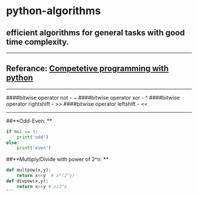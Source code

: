 # **python-algorithms**
## efficient algorithms for general tasks with good time complexity.

------------------------------------------------------------------------------------

## **Referance:** [Competetive programming with python](https://www.youtube.com/playlist?list=PLS1QulWo1RIZZc0V_a8cEuFFkF5KbGlsf)

------------------------------------------------------------------------------------
####bitwise operator not - ~
####bitwise operator xor - ^
####bitwise operator rightshift - >>
####bitwise operator leftshift - <<

-------------------------------------------------------------------------------------
##**Odd-Even: **
```python
if n&1 == 1:
    print('odd')
else:
    print('even')
```
##**Multiply/Divide with power of 2^n: **
````python
def multpow(x,y):
    return x<<y  # x*(2^y)
def divpow(x,y):
    return x>>y # x/2^y
```
